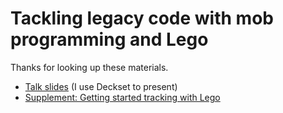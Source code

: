 # Tackling legacy code with mob programming and Lego

Thanks for looking up these materials.

* [Talk slides](slides.md) (I use Deckset to present)
* [Supplement: Getting started tracking with Lego](lego.ppt?raw=true)
